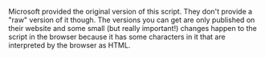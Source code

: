 Microsoft provided the original version of this script.  They don't provide a "raw" version of it though.  The versions you can get are only published on their website and some small (but really important!) changes happen to the script in the browser because it has some characters in it that are interpreted by the browser as HTML.
